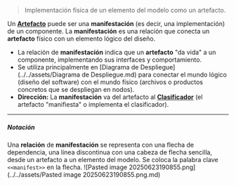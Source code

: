 > Implementación física de un elemento del modelo como un artefacto.

Un **[Artefacto](../../assets/Artefacto.md)** puede ser una **manifestación** (es decir, una implementación) de un componente.
La **manifestación** es una relación que conecta un **artefacto** físico con un elemento lógico del diseño.
- La relación de **manifestación** indica que un **artefacto** "da vida" a un componente, implementando sus interfaces y comportamiento. 
- Se utiliza principalmente en [Diagrama de Despliegue](../../assets/Diagrama de Despliegue.md) para conectar el mundo lógico (diseño del software) con el mundo físico (archivos o productos concretos que se despliegan en nodos).
- **Dirección:** La **manifestación** va del artefacto al **[Clasificador](../../assets/Clasificador.md)** (el artefacto "manifiesta" o implementa el clasificador).
****
##### **Notación**
Una **relación** de **manifestación** se representa con una flecha de dependencia, una línea discontinua con una cabeza de flecha sencilla, desde un artefacto a un elemento del modelo.
Se coloca la palabra clave `<<manifest>>` en la flecha.
![Pasted image 20250623190855.png](../../assets/Pasted image 20250623190855.png.md)